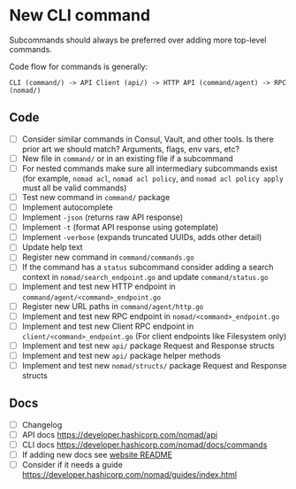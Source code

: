 # New CLI command

Subcommands should always be preferred over adding more top-level commands.

Code flow for commands is generally:

```
CLI (command/) -> API Client (api/) -> HTTP API (command/agent) -> RPC (nomad/)
```

## Code

* [ ] Consider similar commands in Consul, Vault, and other tools. Is there
  prior art we should match? Arguments, flags, env vars, etc?
* [ ] New file in `command/` or in an existing file if a subcommand
* [ ] For nested commands make sure all intermediary subcommands exist (for
  example, `nomad acl`, `nomad acl policy`, and `nomad acl policy apply` must
  all be valid commands)
* [ ] Test new command in `command/` package
* [ ] Implement autocomplete
* [ ] Implement `-json` (returns raw API response)
* [ ] Implement `-t` (format API response using gotemplate)
* [ ] Implement `-verbose` (expands truncated UUIDs, adds other detail)
* [ ] Update help text
* [ ] Register new command in `command/commands.go`
* [ ] If the command has a `status` subcommand consider adding a search context
  in `nomad/search_endpoint.go` and update `command/status.go`
* [ ] Implement and test new HTTP endpoint in `command/agent/<command>_endpoint.go`
* [ ] Register new URL paths in `command/agent/http.go`
* [ ] Implement and test new RPC endpoint in `nomad/<command>_endpoint.go`
* [ ] Implement and test new Client RPC endpoint in
  `client/<command>_endpoint.go` (For client endpoints like Filesystem only)
* [ ] Implement and test new `api/` package Request and Response structs
* [ ] Implement and test new `api/` package helper methods
* [ ] Implement and test new `nomad/structs/` package Request and Response structs

## Docs

* [ ] Changelog
* [ ] API docs https://developer.hashicorp.com/nomad/api
* [ ] CLI docs https://developer.hashicorp.com/nomad/docs/commands
* [ ] If adding new docs see [website README](../website/README.md#editing-navigation-sidebars)
* [ ] Consider if it needs a guide https://developer.hashicorp.com/nomad/guides/index.html
